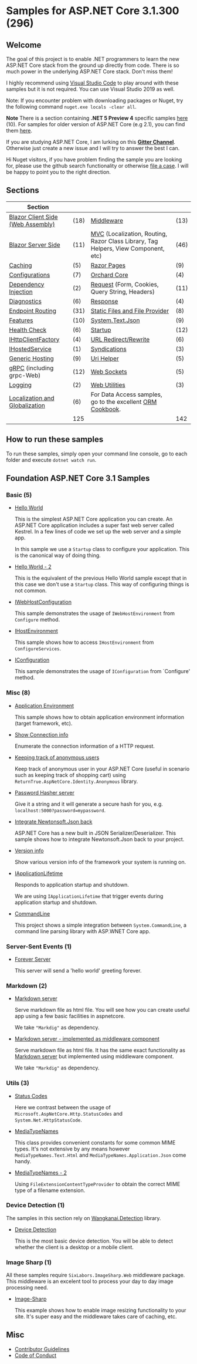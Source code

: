 # Samples for ASP.NET Core 3.1.300 (296)

## Welcome

The goal of this project is to enable .NET programmers to learn the new ASP.NET Core stack from the ground up directly from code. There is so much power in the underlying ASP.NET Core stack. Don't miss them!

I highly recommend using [Visual Studio Code](https://code.visualstudio.com/) to play around with these samples but it is not required. You can use Visual Studio 2019 as well.

Note: If you encounter problem with downloading packages or Nuget, try the following command `nuget.exe locals -clear all`.

**Note** There is a section containing **.NET 5 Preview 4** specific samples [here](/projects/5-0) (10). For samples for older version of ASP.NET Core (e.g 2.1), you can find them [here](https://github.com/dodyg/practical-aspnetcore/tree/master).

If you are studying ASP.NET Core, I am lurking on this **[Gitter Channel](https://gitter.im/DotNetStudyGroup/aspnetcore)**. Otherwise just create a new issue and I will try to answer the best I can.

Hi Nuget visitors, if you have problem finding the sample you are looking for, please use the github search functionality or otherwise [file a case](https://github.com/dodyg/practical-aspnetcore/issues). I will be happy to point you to the right direction.


## Sections

| Section                                                        |      |                                                                                                                 |      |
|-----------------------------------------------------------------|------|-----------------------------------------------------------------------------------------------------------------|------|
| [Blazor Client Side (Web Assembly)](/projects/blazor/README.md) | (18) | [Middleware](/projects/middleware)                                                                              | (13) |
| [Blazor Server Side](/projects/blazor-ss)                       | (11)  | [MVC](/projects/mvc)  (Localization, Routing, Razor Class Library, Tag Helpers, View Component, etc)                                                                                            | (46) |
| [Caching](/projects/caching)                                    | (5)  | [Razor Pages](/projects/razor-pages)                                                                            | (9)  |
| [Configurations](/projects/configurations)                      | (7)  | [Orchard Core](/projects/orchard-core)                                                                          | (4)  |
| [Dependency Injection](/projects/dependency-injection/)         | (2)  | [Request](/projects/request) (Form, Cookies, Query String, Headers)                                                                                    | (11) |
| [Diagnostics](/projects/diagnostics)                            | (6)  | [Response](/projects/response)                                                                                  | (4)  |
| [Endpoint Routing](/projects/endpoint-routing)                  | (31) | [Static Files and File Provider](/projects/file-provider)                                                       | (8)  |
| [Features](/projects/features)                                  | (10) | [System.Text.Json](/projects/json)                                                                              | (9)  |
| [Health Check](/projects/health-check)                          | (6)  | [Startup](/projects/startup)                                                                                    | (12) |
| [IHttpClientFactory](/projects/httpclientfactory)               | (4)  | [URL Redirect/Rewrite](/projects/rewrite)                                                                       | (6)  |
| [IHostedService](/projects/ihosted-service)                     | (1)  | [Syndications](/projects/syndications)                                                                          | (3)  |
| [Generic Hosting](/projects/generic-host)                       | (9)  | [Uri Helper](/projects/uri-helper)                                                                              | (5)  |
| [gRPC](/projects/grpc) (including grpc-Web)                                          | (12) | [Web Sockets](/projects/web-sockets)                                                                            | (5)  |
| [Logging](/projects/logging)                                    | (2)  | [Web Utilities](/projects/web-utilities)                                                                        | (3)  |
| [Localization and Globalization](projects/localization)         | (6)  | For Data Access samples, go to the excellent [ORM Cookbook](https://github.com/Grauenwolf/DotNet-ORM-Cookbook). |      |
|                                                                 | 125  |                                                                                                                 | 142  |
## How to run these samples

To run these samples, simply open your command line console,  go to each folder and execute `dotnet watch run`.

## Foundation ASP.NET Core 3.1 Samples

### Basic (5)

* [Hello World](/projects/basic/hello-world)

  This is the simplest ASP.NET Core application you can create. An ASP.NET Core application includes a super fast web server called Kestrel. In a few lines of code we set up the web server and a simple app.

  In this sample we use a `Startup` class to configure your application. This is the canonical way of doing thing.
  
* [Hello World - 2](/projects/basic/hello-world-2)

  This is the equivalent of the previous Hello World sample except that in this case we don't use a `Startup` class. This way of configuring things is not common.  

* [IWebHostConfiguration](/projects/basic/i-webhost-environment)

  This sample demonstrates the usage of `IWebHostEnvironment` from `Configure` method.

* [IHostEnvironment](/projects/basic/i-host-environment)

  This sample shows how to access `IHostEnvironment` from `ConfigureServices`. 

* [IConfiguration](/projects/basic/iconfiguration)

  This sample demonstrates the usage of `IConfiguration` from `Configure' method.

### Misc (8)
* [Application Environment](/projects/application-environment)

  This sample shows how to obtain application environment information (target framework, etc).
  
* [Show Connection info](/projects/connection-info)

  Enumerate the connection information of a HTTP request.

* [Keeping track of anonymous users](/projects/anonymous-id)

  Keep track of anonymous user in your ASP.NET Core (useful in scenario such as keeping track of shopping cart) using `ReturnTrue.AspNetCore.Identity.Anonymous` library.

* [Password Hasher server](/projects/password-hasher)

  Give it a string and it will generate a secure hash for you, e.g. ```localhost:5000?password=mypassword```.

* [Integrate Newtonsoft.Json back](/projects/newtonsoft-json)

  ASP.NET Core has a new built in JSON Serializer/Deserializer. This sample shows how to integrate Newtonsoft.Json back to your project.

* [Version info](/projects/version)
 
  Show various version info of the framework your system is running on.

* [IApplicationLifetime](/projects/i-application-lifetime)

  Responds to application startup and shutdown.

  We are using ```IApplicationLifetime``` that trigger events during application startup and shutdown.

* [CommandLine](/projects/command-line/command-line-1)

  This project shows a simple integration between `System.CommandLine`, a command line parsing library with ASP.WNET Core app.

### Server-Sent Events (1)

* [Forever Server](/projects/sse)

  This server will send a 'hello world' greeting forever.

### Markdown (2)

* [Markdown server](/projects/markdown-server)

  Serve markdown file as html file. You will see how you can create useful app using a few basic facilities in aspnetcore.

  We take ```"Markdig"``` as dependency. 
    
* [Markdown server - implemented as middleware component](/projects/markdown-server-middleware)

  Serve markdown file as html file. It has the same exact functionality as [Markdown server](/projects/markdown-server) but implemented using middleware component.

  We take ```"Markdig"``` as dependency. 

### Utils (3)

* [Status Codes](/projects/http-status-codes)

  Here we contrast between the usage of `Microsoft.AspNetCore.Http.StatusCodes` and `System.Net.HttpStatusCode`.

* [MediaTypeNames](/projects/media-type-names)

  This class provides convenient constants for some common MIME types. It's not extensive by any means however `MediaTypeNames.Text.Html` and `MediaTypeNames.Application.Json` come handy.  

* [MediaTypeNames - 2](/projects/media-type-names-2)

  Using `FileExtensionContentTypeProvider` to obtain the correct MIME type of a filename extension.

### Device Detection (1)
  
The samples in this section rely on [Wangkanai.Detection](https://github.com/wangkanai/Detection) library.

* [Device Detection](/projects/device-detection)

  This is the most basic device detection. You will be able to detect whether the client is a desktop or a mobile client.


### Image Sharp (1)

  All these samples require `SixLabors.ImageSharp.Web` middleware package. This middleware is an excelent tool to process your day to day image processing need.

  * [Image-Sharp](/projects/image-sharp)

    This example shows how to enable image resizing functionality to your site. It's super easy and the middleware takes care of caching, etc.


## Misc

* [Contributor Guidelines](https://github.com/dodyg/practical-aspnetcore/blob/master/CONTRIBUTING.md)
* [Code of Conduct](https://github.com/dodyg/practical-aspnetcore/blob/master/CODE_OF_CONDUCT.md)